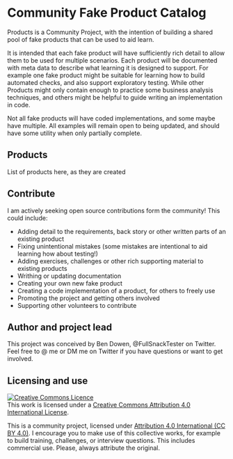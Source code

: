 # Community Fake Product Catalog

Products is a Community Project, with the intention of building a shared pool of fake products that can be used to aid learn.

It is intended that each fake product will have sufficiently rich detail to allow them to be used for multiple scenarios. Each product will be documented with meta data to describe what learning it is designed to support. For example one fake product might be suitable for learning how to build automated checks, and also support exploratory testing. While other Products might only contain enough to practice some business analysis techniques, and others might be helpful to guide writing an implementation in code.

Not all fake products will have coded implementations, and some maybe have multiple. All examples will remain open to being updated, and should have some utility when only partially complete.

## Products

List of products here, as they are created

## Contribute

I am actively seeking open source contributions form the community! This could include:

* Adding detail to the requirements, back story or other written parts of an existing product
* Fixing unintentional mistakes (some mistakes are intentional to aid learning how about testing!)
* Adding exercises, challenges or other rich supporting material to existing products
* Writhing or updating documentation
* Creating your own new fake product
* Creating a code implementation of a product, for others to freely use
* Promoting the project and getting others involved
* Supporting other volunteers to contribute

## Author and project lead

This project was conceived by Ben Dowen, @FullSnackTester on Twitter. Feel free to @ me or DM me on Twitter if you have questions or want to get involved.

## Licensing and use

<a rel="license" href="http://creativecommons.org/licenses/by/4.0/"><img alt="Creative Commons Licence" style="border-width:0" src="https://i.creativecommons.org/l/by/4.0/88x31.png" /></a><br />This work is licensed under a <a rel="license" href="http://creativecommons.org/licenses/by/4.0/">Creative Commons Attribution 4.0 International License</a>.

This is a community project, licensed under [Attribution 4.0 International (CC BY 4.0)](https://creativecommons.org/licenses/by/4.0/). I encourage you to make use of this collective works, for example to build training, challenges, or interview questions. This includes commercial use. Please, always attribute the original.
